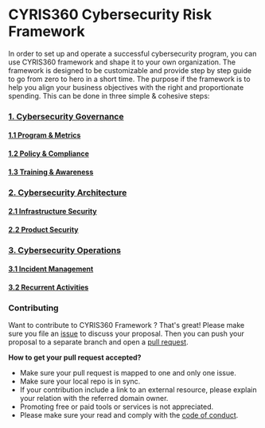 # CYRIS360 Cybersecurity Risk Framework

In order to set up and operate a successful cybersecurity program, you can use CYRIS360 framework and shape it to your own organization. 
The framework is designed to be customizable and provide step by step guide to go from zero to hero in a short time.
The purpose if the framework is to help you align your business objectives with the right and proportionate spending. 
This can be done in three simple & cohesive steps:



### [1. Cybersecurity Governance](/1-gov/README.md)
#### [1.1 Program & Metrics](/1-gov/1-1-program-and-metrics.md)
#### [1.2 Policy & Compliance](/1-gov/1-2-policy-and-compliance.md)
#### [1.3 Training & Awareness](/1-gov/1-3-training-and-awareness.md)
  
### [2. Cybersecurity Architecture](/2-arch/README.md)
#### [2.1 Infrastructure Security](/2-arch/2-1-infrastructure-security)
#### [2.2 Product Security](/2-arch/2-2-product-security.md)

### [3. Cybersecurity Operations](/3-ops/README.md)
#### [3.1 Incident Management](/3-ops/3-1-incident-management.md)
#### [3.2 Recurrent Activities]()

### Contributing 
Want to contribute to CYRIS360 Framework ? That's great! 
Please make sure you file an [issue](https://github.com/cyris360/cyris360-framework/issues) to discuss your proposal. Then you can push your proposal to a separate branch and open a [pull request](https://github.com/cyris360/cyris360-framework/pulls).

**How to get your pull request accepted?**
* Make sure your pull request is mapped to one and only one issue.
* Make sure your local repo is in sync.
* If your contribution include a link to an external resource, please explain your relation with the referred domain owner. 
* Promoting free or paid tools or services is not appreciated. 
* Please make sure your read and comply with the [code of conduct](CODE_OF_CONDUCT.md).
